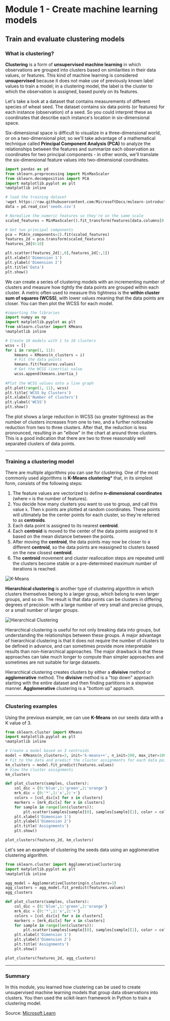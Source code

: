 # Module 1 - Create machine learning models

## Train and evaluate clustering models

### What is clustering?

**Clustering** is a form of **unsupervised machine learning** in which observations are grouped into clusters based on similarities in their data values, or features. This kind of machine learning is considered **unsupervised** because it does not make use of previously known label values to train a model; in a clustering model, the label is the cluster to which the observation is assigned, based purely on its features.

Let's take a look at a dataset that contains measurements of different species of wheat seed. The dataset contains six data points (or features) for each instance (observation) of a seed. So you could interpret these as coordinates that describe each instance's location in six-dimensional space.

Six-dimensional space is difficult to visualize in a three-dimensional world, or on a two-dimensional plot; so we'll take advantage of a mathematical technique called **Principal Component Analysis (PCA)** to analyze the relationships between the features and summarize each observation as coordinates for two principal components - in other words, we'll translate the six-dimensional feature values into two-dimensional coordinates.

  ```python
  import pandas as pd
  from sklearn.preprocessing import MinMaxScaler
  from sklearn.decomposition import PCA
  import matplotlib.pyplot as plt
  %matplotlib inline

  # load the training dataset
  !wget https://raw.githubusercontent.com/MicrosoftDocs/mslearn-introduction-to-machine-learning/main/Data/ml-basics/seeds.csv
  data = pd.read_csv('seeds.csv')

  # Normalize the numeric features so they're on the same scale
  scaled_features = MinMaxScaler().fit_transform(features[data.columns[0:6]])

  # Get two principal components
  pca = PCA(n_components=2).fit(scaled_features)
  features_2d = pca.transform(scaled_features)
  features_2d[0:10]

  plt.scatter(features_2d[:,0],features_2d[:,1])
  plt.xlabel('Dimension 1')
  plt.ylabel('Dimension 2')
  plt.title('Data')
  plt.show()
  ```

We can create a series of clustering models with an incrementing number of clusters and measure how tightly the data points are grouped within each cluster. A metric often used to measure this tightness is the **within cluster sum of squares (WCSS)**, with lower values meaning that the data points are closer. You can then plot the WCSS for each model.

  ```python
  #importing the libraries
  import numpy as np
  import matplotlib.pyplot as plt
  from sklearn.cluster import KMeans
  %matplotlib inline

  # Create 10 models with 1 to 10 clusters
  wcss = []
  for i in range(1, 11):
      kmeans = KMeans(n_clusters = i)
      # Fit the data points
      kmeans.fit(features.values)
      # Get the WCSS (inertia) value
      wcss.append(kmeans.inertia_)
      
  #Plot the WCSS values onto a line graph
  plt.plot(range(1, 11), wcss)
  plt.title('WCSS by Clusters')
  plt.xlabel('Number of clusters')
  plt.ylabel('WCSS')
  plt.show()
  ```

The plot shows a large reduction in WCSS (so greater tightness) as the number of clusters increases from one to two, and a further noticeable reduction from two to three clusters. After that, the reduction is less pronounced, resulting in an "elbow" in the chart at around three clusters. This is a good indication that there are two to three reasonably well separated clusters of data points.

***

### Training a clustering model

There are multiple algorithms you can use for clustering. One of the most commonly used algorithms is **K-Means clustering*** that, in its simplest form, consists of the following steps:

1. The feature values are vectorized to define **n-dimensional coordinates** (where `n` is the number of features).
2. You decide how many clusters you want to use to group, and call this value `k`. Then `k` points are plotted at random coordinates. These points will ultimately be the center points for each cluster, so they're referred to as **centroids**.
3. Each data point is assigned to its nearest **centroid**.
4. Each **centroid** is moved to the center of the data points assigned to it based on the mean distance between the points.
5. After moving the **centroid**, the data points may now be closer to a different **centroid**, so the data points are reassigned to clusters based on the new closest **centroid**.
6. The **centroid** movement and cluster reallocation steps are repeated until the clusters become stable or a pre-determined maximum number of iterations is reached.

![K-Means](https://learn.microsoft.com/en-us/training/modules/train-evaluate-cluster-models/media/k-means.gif)

**Hierarchical clustering** is another type of clustering algorithm in which clusters themselves belong to a larger group, which belong to even larger groups, and so on. The result is that data points can be clusters in differing degrees of precision: with a large number of very small and precise groups, or a small number of larger groups.

![Hierarchical Clustering](https://learn.microsoft.com/en-us/training/modules/train-evaluate-cluster-models/media/4-hierarchical-clustering.png)

Hierarchical clustering is useful for not only breaking data into groups, but understanding the relationships between these groups. A major advantage of hierarchical clustering is that it does not require the number of clusters to be defined in advance, and can sometimes provide more interpretable results than non-hierarchical approaches. The major drawback is that these approaches can take much longer to compute than simpler approaches and sometimes are not suitable for large datasets.

Hierarchical clustering creates clusters by either a **divisive** method or **agglomerative** method. The **divisive** method is a "top down" approach starting with the entire dataset and then finding partitions in a stepwise manner. **Agglomerative** clustering is a "bottom up" approach.

***

### Clustering examples

Using the previous example, we can use **K-Means** on our seeds data with a K value of 3.

  ```python
  from sklearn.cluster import KMeans
  import matplotlib.pyplot as plt
  %matplotlib inline

  # Create a model based on 3 centroids
  model = KMeans(n_clusters=3, init='k-means++', n_init=100, max_iter=1000)
  # Fit to the data and predict the cluster assignments for each data point
  km_clusters = model.fit_predict(features.values)
  # View the cluster assignments
  km_clusters

  def plot_clusters(samples, clusters):
      col_dic = {0:'blue',1:'green',2:'orange'}
      mrk_dic = {0:'*',1:'x',2:'+'}
      colors = [col_dic[x] for x in clusters]
      markers = [mrk_dic[x] for x in clusters]
      for sample in range(len(clusters)):
          plt.scatter(samples[sample][0], samples[sample][1], color = colors[sample], marker=markers[sample], s=100)
      plt.xlabel('Dimension 1')
      plt.ylabel('Dimension 2')
      plt.title('Assignments')
      plt.show()

  plot_clusters(features_2d, km_clusters)
  ```

Let's see an example of clustering the seeds data using an agglomerative clustering algorithm.

  ```python
  from sklearn.cluster import AgglomerativeClustering
  import matplotlib.pyplot as plt
  %matplotlib inline

  agg_model = AgglomerativeClustering(n_clusters=3)
  agg_clusters = agg_model.fit_predict(features.values)
  agg_clusters

  def plot_clusters(samples, clusters):
      col_dic = {0:'blue',1:'green',2:'orange'}
      mrk_dic = {0:'*',1:'x',2:'+'}
      colors = [col_dic[x] for x in clusters]
      markers = [mrk_dic[x] for x in clusters]
      for sample in range(len(clusters)):
          plt.scatter(samples[sample][0], samples[sample][1], color = colors[sample], marker=markers[sample], s=100)
      plt.xlabel('Dimension 1')
      plt.ylabel('Dimension 2')
      plt.title('Assignments')
      plt.show()

  plot_clusters(features_2d, agg_clusters)
  ```

***

### Summary

In this module, you learned how clustering can be used to create unsupervised machine learning models that group data observations into clusters. You then used the scikit-learn framework in Python to train a clustering model.

Source: [Microsoft Learn](https://learn.microsoft.com/en-us/training/modules/train-evaluate-cluster-models/)
